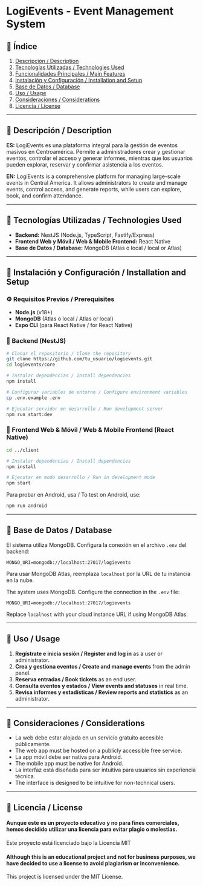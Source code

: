 # LogiEvents - Event Management System

## 📌 Índice
1. [Descripción / Description](#descripción--description)
2. [Tecnologías Utilizadas / Technologies Used](#tecnologías-utilizadas--technologies-used)
3. [Funcionalidades Principales / Main Features](#funcionalidades-principales--main-features)
4. [Instalación y Configuración / Installation and Setup](#instalación-y-configuración--installation-and-setup)
5. [Base de Datos / Database](#base-de-datos--database)
6. [Uso / Usage](#uso--usage)
7. [Consideraciones / Considerations](#consideraciones--considerations)
8. [Licencia / License](#licencia--license)

---

## 📌 Descripción / Description
**ES:** LogiEvents es una plataforma integral para la gestión de eventos masivos en Centroamérica. Permite a administradores crear y gestionar eventos, controlar el acceso y generar informes, mientras que los usuarios pueden explorar, reservar y confirmar asistencia a los eventos. 

**EN:** LogiEvents is a comprehensive platform for managing large-scale events in Central America. It allows administrators to create and manage events, control access, and generate reports, while users can explore, book, and confirm attendance.

---

## 📌 Tecnologías Utilizadas / Technologies Used
- **Backend:** NestJS (Node.js, TypeScript, Fastify/Express)
- **Frontend Web y Móvil / Web & Mobile Frontend:** React Native
- **Base de Datos / Database:** MongoDB (Atlas o local / local or Atlas)

---

## 📌 Instalación y Configuración / Installation and Setup
### ⚙️ Requisitos Previos / Prerequisites
- **Node.js** (v18+)
- **MongoDB** (Atlas o local / Atlas or local)
- **Expo CLI** (para React Native / for React Native)

### 🔧 Backend (NestJS)
```bash
# Clonar el repositorio / Clone the repository
git clone https://github.com/tu_usuario/logievents.git
cd logievents/core

# Instalar dependencias / Install dependencies
npm install

# Configurar variables de entorno / Configure environment variables
cp .env.example .env

# Ejecutar servidor en desarrollo / Run development server
npm run start:dev
```

### 🔧 Frontend Web & Móvil / Web & Mobile Frontend (React Native)
```bash
cd ../client

# Instalar dependencias / Install dependencies
npm install

# Ejecutar en modo desarrollo / Run in development mode
npm start
```
Para probar en Android, usa / To test on Android, use:
```bash
npm run android
```
---

## 📌 Base de Datos / Database
El sistema utiliza MongoDB. Configura la conexión en el archivo `.env` del backend:
```env
MONGO_URI=mongodb://localhost:27017/logievents
```
Para usar MongoDB Atlas, reemplaza `localhost` por la URL de tu instancia en la nube.

The system uses MongoDB. Configure the connection in the `.env` file:
```env
MONGO_URI=mongodb://localhost:27017/logievents
```
Replace `localhost` with your cloud instance URL if using MongoDB Atlas.

---

## 📌 Uso / Usage
1. **Regístrate e inicia sesión / Register and log in** as a user or administrator.
2. **Crea y gestiona eventos / Create and manage events** from the admin panel.
3. **Reserva entradas / Book tickets** as an end user.
4. **Consulta eventos y estados / View events and statuses** in real time.
5. **Revisa informes y estadísticas / Review reports and statistics** as an administrator.

---

## 📌 Consideraciones / Considerations
- La web debe estar alojada en un servicio gratuito accesible públicamente.
- The web app must be hosted on a publicly accessible free service.
- La app móvil debe ser nativa para Android.
- The mobile app must be native for Android.
- La interfaz está diseñada para ser intuitiva para usuarios sin experiencia técnica.
- The interface is designed to be intuitive for non-technical users.

---

## 📌 Licencia / License
#### Aunque este es un proyecto educativo y no para fines comerciales, hemos decidido utilizar una licencia para evitar plagio o molestias.
Este proyecto está licenciado bajo la Licencia MIT 

#### Although this is an educational project and not for business purposes, we have decided to use a license to avoid plagiarism or inconvenience. ####
This project is licensed under the MIT License.
